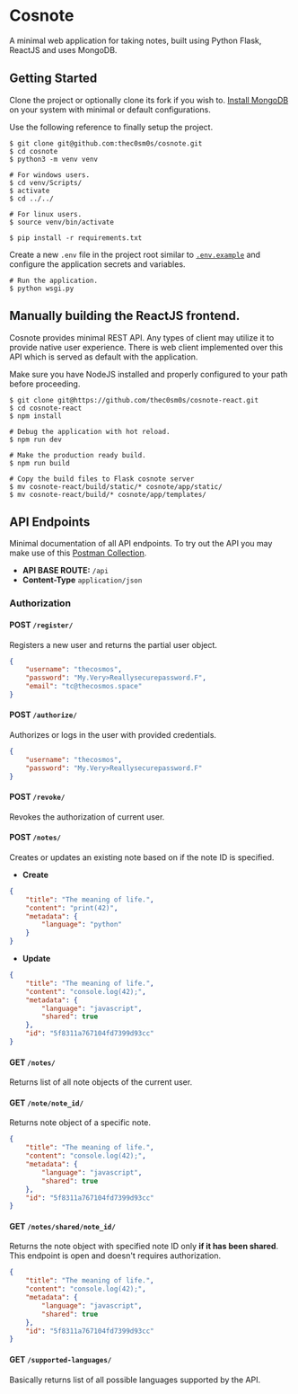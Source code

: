 # Cosnote
A minimal web application for taking notes, built using Python Flask, ReactJS and uses MongoDB.
 

## Getting Started

Clone the project or optionally clone its fork if you wish to. [Install MongoDB](https://www.mongodb.com/try/download) on your system with minimal or default configurations.

Use the following reference to finally setup the project.

```shell script
$ git clone git@github.com:thec0sm0s/cosnote.git
$ cd cosnote
$ python3 -m venv venv

# For windows users.
$ cd venv/Scripts/
$ activate
$ cd ../../

# For linux users.
$ source venv/bin/activate

$ pip install -r requirements.txt
```

Create a new `.env` file in the project root similar to [`.env.example`](.env.example) and configure the application secrets and variables.

```shell script
# Run the application.
$ python wsgi.py
``` 

## Manually building the ReactJS frontend.

Cosnote provides minimal REST API. Any types of client may utilize it to provide native user experience. There is web client implemented over this API which is served as default with the application.

Make sure you have NodeJS installed and properly configured to your path before proceeding.

```shell script
$ git clone git@https://github.com/thec0sm0s/cosnote-react.git
$ cd cosnote-react
$ npm install

# Debug the application with hot reload.
$ npm run dev

# Make the production ready build.
$ npm run build

# Copy the build files to Flask cosnote server
$ mv cosnote-react/build/static/* cosnote/app/static/
$ mv cosnote-react/build/* cosnote/app/templates/
```

## API Endpoints

Minimal documentation of all API endpoints. To try out the API you may make use of this [Postman Collection](https://www.getpostman.com/collections/d6511a6f788cb9dc250c).

- **API BASE ROUTE:** `/api`
- **Content-Type** `application/json`

### Authorization


#### POST `/register/`

Registers a new user and returns the partial user object.

```json
{
    "username": "thecosmos",
    "password": "My.Very>Reallysecurepassword.F",
    "email": "tc@thecosmos.space"
}
```

#### POST `/authorize/`

Authorizes or logs in the user with provided credentials.

```json
{
    "username": "thecosmos",
    "password": "My.Very>Reallysecurepassword.F"
}
```

#### POST `/revoke/`

Revokes the authorization of current user.


#### POST `/notes/`

Creates or updates an existing note based on if the note ID is specified.

- **Create**
```json
{
    "title": "The meaning of life.",
    "content": "print(42)",
    "metadata": {
        "language": "python"
    }
}
```

- **Update**
```json
{
    "title": "The meaning of life.",
    "content": "console.log(42);",
    "metadata": {
        "language": "javascript",
        "shared": true
    },
    "id": "5f8311a767104fd7399d93cc"
}
```

#### GET `/notes/`

Returns list of all note objects of the current user.

#### GET `/note/note_id/`

Returns note object of a specific note.

```json
{
    "title": "The meaning of life.",
    "content": "console.log(42);",
    "metadata": {
        "language": "javascript",
        "shared": true
    },
    "id": "5f8311a767104fd7399d93cc"
}
```

#### GET `/notes/shared/note_id/`

Returns the note object with specified note ID only **if it has been shared**. This endpoint is open and doesn't requires authorization.

```json
{
    "title": "The meaning of life.",
    "content": "console.log(42);",
    "metadata": {
        "language": "javascript",
        "shared": true
    },
    "id": "5f8311a767104fd7399d93cc"
}
```

#### GET `/supported-languages/`

Basically returns list of all possible languages supported by the API.
